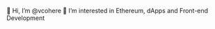 👋 Hi, I’m @vcohere
👀 I’m interested in Ethereum, dApps and Front-end Development

<!---
vcohere/vcohere is a ✨ special ✨ repository because its `README.md` (this file) appears on your GitHub profile.
You can click the Preview link to take a look at your changes.
--->
